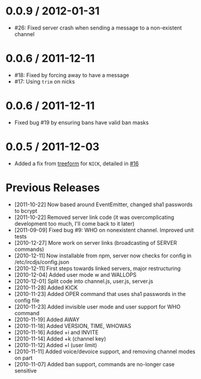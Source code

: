 0.0.9 / 2012-01-31
==================

  * #26: Fixed server crash when sending a message to a non-existent channel

0.0.6 / 2011-12-11
==================

  * #18: Fixed by forcing away to have a message
  * #17: Using `trim` on nicks

0.0.6 / 2011-12-11
==================

  * Fixed bug #19 by ensuring bans have valid ban masks 

0.0.5 / 2011-12-03
==================

  * Added a fix from [treeform](https://github.com/treeform) for `NICK`, detailed in [#16](https://github.com/alexyoung/ircd.js/issues/16)

Previous Releases
=================

* [2011-10-22] Now based around EventEmitter, changed sha1 passwords to bcrypt
* [2011-10-22] Removed server link code (it was overcomplicating development too much, I'll come back to it later)
* [2011-09-09] Fixed bug #9: WHO on nonexistent channel.  Improved unit tests
* [2010-12-27] More work on server links (broadcasting of SERVER commands)
* [2010-12-11] Now installable from npm, server now checks for config in /etc/ircdjs/config.json
* [2010-12-11] First steps towards linked servers, major restructuring
* [2010-12-04] Added user mode w and WALLOPS
* [2010-12-01] Split code into channel.js, user.js, server.js
* [2010-11-28] Added KICK
* [2010-11-23] Added OPER command that uses sha1 passwords in the config file
* [2010-11-23] Added invisible user mode and user support for WHO command
* [2010-11-19] Added AWAY
* [2010-11-18] Added VERSION, TIME, WHOWAS
* [2010-11-16] Added +i and INVITE
* [2010-11-14] Added +k (channel key)
* [2010-11-12] Added +l (user limit)
* [2010-11-11] Added voice/devoice support, and removing channel modes on part
* [2010-11-07] Added ban support, commands are no-longer case sensitive

